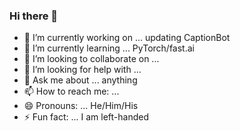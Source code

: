 ### Hi there 👋

- 🔭 I’m currently working on ... updating CaptionBot 
- 🌱 I’m currently learning ... PyTorch/fast.ai
- 👯 I’m looking to collaborate on ...
- 🤔 I’m looking for help with ... 
- 💬 Ask me about ... anything
- 📫 How to reach me: ...
- 😄 Pronouns: ... He/Him/His
- ⚡ Fun fact: ... I am left-handed
